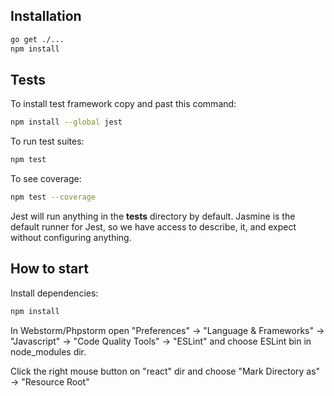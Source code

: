 

## Installation

```sh
go get ./...
npm install
```

## Tests

To install test framework copy and past this command:

```sh
npm install --global jest
```

To run test suites:

```sh
npm test
```

To see coverage:

```sh
npm test --coverage
```

Jest will run anything in the __tests__ directory by default. Jasmine is the default runner for Jest, so we have access to describe, it, and expect without configuring anything.

## How to start

Install dependencies:

```sh
npm install
```

In Webstorm/Phpstorm open "Preferences" -> "Language & Frameworks" -> "Javascript" -> "Code Quality Tools" -> "ESLint" and choose ESLint bin in node_modules dir.

Click the right mouse button on "react" dir and choose "Mark Directory as" -> "Resource Root"